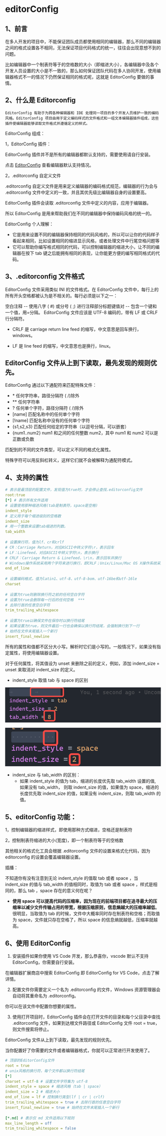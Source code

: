 # editorConfig

## 1、前言

在多人开发的项目中，不能保证团队成员都使用相同的编辑器，那么不同的编辑器之间的格式设置各不相同，无法保证项目代码格式的统一，往往会出现意想不到的问题。

比如编辑器中一个制表符等于的空格数的大小（即缩进大小），各编辑器中及各个开发人员设置的大小是不一致的，那么如何保证团队代码在多人协同开发，使用编辑器格式不一的情况下仍然保证相同的格式呢，这就是 EditorConfig 要做的事情。

## 2、什么是 Editorconfig

```
EditorConfig 有助于为跨各种编辑器和 IDE 处理同一项目的多个开发人员维护一致的编码风格。EditorConfig 项目由用于定义编码样式的文件格式和一组文本编辑器插件组成，这些插件使编辑器能够读取文件格式并遵循定义的样式。
```

EditorConfig 组成：

1，EditorConfig 插件：

EditorConfig 插件并不是所有的编辑器都默认支持的，需要使用请自行安装。

点击 [EditorConfig](https://editorconfig.org/#pre-installed) 查看编辑器默认支持情况。

2，.editorconfig 自定义文件

.editorconfig 自定义文件是用来定义编辑器的编码格式规范，编辑器的行为会与 .editorconfig 文件中定义的一致，并且其优先级比编辑器自身的设置要高。

EditorConfig 插件会读取 .editorconfig 文件中定义的内容，应用于编辑器。

所以 EditorConfig 是用来帮助我们在不同的编辑器中保持编码风格的统一的。

EditorConfig 个人理解：

- 它是用来设置不同的编辑器保持相同的代码风格的，所以可以让你的代码样子看起来相同，比如设置相同的缩进显示风格，或者处理文件中行尾空格问题等
- 它可以帮助你编写格式相同的代码，可以控制编辑器的缩进大小，让不同的编辑器在按下 tab 键之后能拥有相同的表现，让你能更方便的编写相同格式的代码。

## 3、.editorconfig 文件格式

EditorConfig 文件采用类似 INI 的文件格式。在 EditorConfig 文件中，每行上的所有开头空格都被认为是不相关的。每行必须是以下之一：

空白注释 -- 使用八字 ( #) 或分号 ( ;) 进行注释部分标题键值对 -- 包含一个键和一个值，用=分隔。 EditorConfig 文件应该是 UTF-8 编码的，带有 LF 或 CRLF 行分隔符。

- CRLF 是 carriage return line feed 的缩写，中文意思是回车换行，windows。

- LF 是 line feed 的缩写，中文意思也是换行，linux。

## EditorConfig 文件从上到下读取，最先发现的规则优先。

EditorConfig 通过以下通配符来匹配特殊文件：

- \* 任何字符串，路径分隔符 ( /)除外
- \*\* 任何字符串
- ? 任何单个字符，路径分隔符 ( /)除外
- [name] 匹配名称中的任何单个字符
- [!name] 匹配名称中没有的任何单个字符
- {s1,s2,s3} 匹配任何给定的字符串（以逗号分隔，可以嵌套）
- {num1..num2} num1 和之间的任何整数 num2，其中 num1 和 num2 可以是正数或负数

匹配到的不同的文件类型，可以定义不同的格式化属性。

特殊字符可以用反斜杠转义，这样它们就不会被解释为通配符模式。

## 4、支持的属性

```yml
# 表示是最顶层的配置文件，发现值为true时，才会停止查找.editorconfig文件
root:true
[*] # 表示所有文件适用
# 设置使用那种缩进风格(tab是制表符，space是空格)
indent_style
# 定义用于每个缩进级别的空格数
indent_size
# 用一个整数来设置tab缩进的列数。
tab_width

# 设置换行符，值为lf、cr和crlf
# CR：Carriage Return，对应ASCII中转义字符\r，表示回车
# LF：Linefeed，对应ASCII中转义字符\n，表示换行
# CRLF：Carriage Return & Linefeed，\r\n，表示回车并换行
# Windows操作系统采用两个字符来进行换行，即CRLF；Unix/Linux/Mac OS X操作系统采用单个字符LF来进行换行；另外，MacIntosh操作系统（即早期的Mac操作系统）采用单个字符CR来进行换行
end_of_line

# 设置编码格式，值为latin1、utf-8、utf-8-bom、utf-16be和utf-16le
charset

# 设置为true则删除换行符之前的任何空白字符
# 设置为true会删除每一行后的任何空格  ***
# 去除行首的任意空白字符
trim_trailing_whitespace

# 设置为true以确保文件在保存时以换行符结尾
# 如果设置为true，则文件最后一行也会确保以换行符结尾，会强制换行到下一行
# 始终在文件末尾插入一个新行
insert_final_newline
```

所有的属性和值都不区分大小写。解析时它们是小写的。一般情况下，如果没有指定属性，将使用编辑器设置。

对于任何属性，将其值设为 unset 来删除之前的定义，例如，添加 indent_size = unset 来取消对 indent_size 的定义。

- indent_style 取值 tab 与 space 的区别

![image.png](/project/standard/indent_tab.png)

![image.png](/project/standard/indent_space.png)

- indent_size 与 tab_width 的区别：
  - 如果 indent_style 的值为 tab，缩进的长度优先取 tab_width 设置的值, 如果没有 tab_width， 则取 indent_size 的值，如果值为 space，缩进的长度优先取 indent_size 的值，如果没有 indent_size，则取 tab_width 的值。

## 5、editorConfig 功能：

1，控制编辑器的缩进样式，即使用那种方式缩进，空格还是制表符

2，控制制表符缩进的大小(宽度)，即一个制表符等于的空格数

其他相关的格式化工具会根据 .editorconfig 文件的设置来格式化代码，因为 editorconfig 的设置会覆盖编辑器设置。

插播：

不知道你有没有注意到无论 indent_style 的值取 tab 或者 space ，当 indent_size 的值与 tab_width 的值相同时，取值为 tab 或者 space ，样式是相同的，那么 tab ，space 存在的意义何在呢？

- **使用 space 可以提高代码的压缩率，因为现在的前端项目都在追寻最大的压缩率以减少文件传输占用的带宽，根据压缩原则，信息熵越大的压缩率越低**。很明显，当取值为 tab 的时候，文件中大概率同时存在制表符和空格；而取值为 space，文件就只存在空格了，所以 space 的信息熵就越低，压缩率就越高。

## 6、使用 EditorConfig

1. 安装插件如果你使用 VS Code 开发，那么恭喜你，vscode 默认不支持 EditorConfig，你需要自行安装。

在编辑器扩展商店中搜索 EditorConfig 即 EditorConfig for VS Code，点击了解详情。

2. 配置文件你需要定义一个名为 .editorconfig 的文件，Windows 资源管理器会自动将其重命名为 .editorconfig。

你可以在该文件中配置你想要的属性。

3. 使用打开项目时，EditorConfig 插件会在打开文件的目录和每个父目录中查找 .editorconfig 文件，如果到达根文件路径或 EditorConfig 文件 root = true，则文件搜索将停止。

EditorConfig 文件从上到下读取，最先发现的规则优先。

当你配置好了你需要的文件或者编辑器格式，你就可以正常进行开发使用了。

```yml
# 顶部的EditorConfig文件
root = true
# unix风格的换行符，每个文件都以换行符结尾
[*]
charset = utf-8 # 设置文件字符集为 utf-8
indent_style = space # 缩进风格（tab | space）
indent_size = 2 # 缩进大小
end_of_line = lf # 控制换行类型(lf | cr | crlf)
trim_trailing_whitespace = true # 去除行首的任意空白字符
insert_final_newline = true # 始终在文件末尾插入一个新行

[*.md] # 表示仅 md 文件适用以下规则
max_line_length = off
trim_trailing_whitespace = false
```
